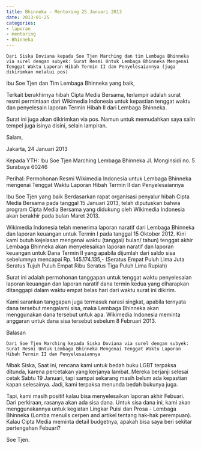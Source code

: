 ```yaml
---
title: Bhinneka - Mentoring 25 Januari 2013
date: 2013-01-25
categories:
- laporan
- mentoring
- Bhinneka
---
```


    Dari Siska Doviana kepada Soe Tjen Marching dan tim Lembaga Bhinneka via surel dengan subyek: Surat Resmi Untuk Lembaga Bhinneka Mengenai Tenggat Waktu Laporan Hibah Termin II dan Penyelesaiannya (juga dikirimkan melalui pos)


Ibu Soe Tjen dan Tim Lembaga Bhinneka yang baik,

Terkait berakhirnya hibah Cipta Media Bersama, terlampir adalah surat resmi permintaan dari Wikimedia Indonesia untuk kepastian tenggat waktu dan penyelesain laporan Termin Hibah II dari Lembaga Bhinneka.

Surat ini juga akan dikirimkan via pos. Namun untuk memudahkan saya salin tempel juga isinya disini, selain lampiran.

Salam,

Jakarta, 24 Januari 2013

Kepada YTH:
Ibu Soe Tjen Marching
Lembaga Bhinneka
Jl. Monginsidi no. 5
Surabaya 60246

Perihal: Permohonan Resmi Wikimedia Indonesia untuk Lembaga Bhinneka
mengenai Tenggat Waktu Laporan Hibah Termin II dan Penyelesaiannya

Ibu Soe Tjen yang baik
Berdasarkan rapat organisasi penyalur hibah Cipta Media Bersama pada
tanggal 15 Januari 2013, telah diputuskan bahwa program Cipta Media
Bersama yang didukung oleh Wikimedia Indonesia akan berakhir pada
bulan Maret 2013.

Wikimedia Indonesia telah menerima laporan naratif dari Lembaga
Bhinneka dan laporan keuangan untuk Termin I pada tanggal 15 Oktober
2012. Kini kami butuh kejelasan mengenai waktu (tanggal/ bulan/ tahun)
tenggat akhir Lembaga Bhinneka akan menyelesaikan laporan naratif dan
laporan keuangan untuk Dana Termin II yang apabila dijumlah dari saldo
sisa sebelumnya mencapai Rp. 145.174.135,- (Seratus Empat Puluh Lima
Juta Seratus Tujuh Puluh Empat Ribu Seratus Tiga Puluh Lima Rupiah)

Surat ini adalah permohonan tanggapan untuk tenggat waktu penyelesaian
laporan keuangan dan laporan naratif dana termin kedua yang diharapkan
ditanggapi dalam waktu empat belas hari dari waktu surat ini dikirim.

Kami sarankan tanggapan juga termasuk narasi singkat, apabila ternyata
dana tersebut mengalami sisa, maka Lembaga Bhinneka akan menggunakan
dana tersebut untuk apa. Wikimedia Indonesia meminta anggaran untuk
dana sisa tersebut sebelum 8 Februari 2013.

Balasan

    Dari Soe Tjen Marching kepada Siska Doviana via surel dengan subyek: Surat Resmi Untuk Lembaga Bhinneka Mengenai Tenggat Waktu Laporan Hibah Termin II dan Penyelesaiannya


Mbak Siska, Saat ini, rencana kami untuk bedah buku LGBT terpaksa ditunda, karena percetakan yang kerjanya lambat. Mereka berjanji selesai cetak Sabtu 19 Januari, tapi sampai sekarang masih belum ada kepastian kapan selesainya. Jadi, kami terpaksa menunda bedah bukunya juga.

Tapi, kami masih positif kalau bisa menyelesaikan laporan akhir Febuari. Dari perkiraan, rasanya akan ada sisa dana. Untuk sisa dana ini, kami akan menggunakannya untuk kegiatan Lingkar Puisi dan Prosa - Lembaga Bhinneka (Lomba menulis cerpen and artikel tentang hak-hak perempuan). Kalau Cipta Media meminta detail budgetnya, apakah bisa saya beri sekitar pertengahan Febuari?

Soe Tjen. 
